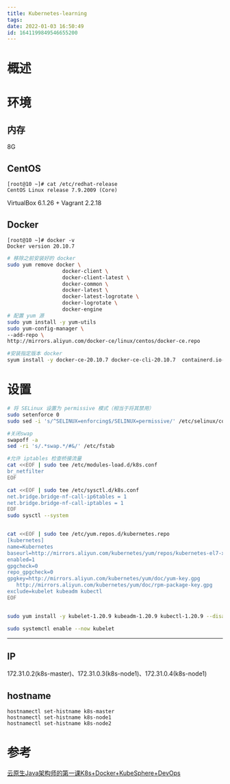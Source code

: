 ```yaml
---
title: Kubernetes-learning
tags: 
date: 2022-01-03 16:50:49
id: 1641199849546655200
---
```

# 概述

# 环境

## 内存

8G 

## CentOS 

```
[root@10 ~]# cat /etc/redhat-release
CentOS Linux release 7.9.2009 (Core)
```

VirtualBox 6.1.26 + Vagrant 2.2.18 

## Docker 

```
[root@10 ~]# docker -v
Docker version 20.10.7
```

```sh
# 移除之前安装好的 docker
sudo yum remove docker \
                  docker-client \
                  docker-client-latest \
                  docker-common \
                  docker-latest \
                  docker-latest-logrotate \
                  docker-logrotate \
                  docker-engine
# 配置 yum 源
sudo yum install -y yum-utils
sudo yum-config-manager \
--add-repo \
http://mirrors.aliyun.com/docker-ce/linux/centos/docker-ce.repo

#安装指定版本 docker 
syum install -y docker-ce-20.10.7 docker-ce-cli-20.10.7  containerd.io-1.4.6
```

# 设置

```sh
# 将 SELinux 设置为 permissive 模式（相当于将其禁用）
sudo setenforce 0
sudo sed -i 's/^SELINUX=enforcing$/SELINUX=permissive/' /etc/selinux/config

#关闭swap
swapoff -a  
sed -ri 's/.*swap.*/#&/' /etc/fstab

#允许 iptables 检查桥接流量
cat <<EOF | sudo tee /etc/modules-load.d/k8s.conf
br_netfilter
EOF

cat <<EOF | sudo tee /etc/sysctl.d/k8s.conf
net.bridge.bridge-nf-call-ip6tables = 1
net.bridge.bridge-nf-call-iptables = 1
EOF
sudo sysctl --system


cat <<EOF | sudo tee /etc/yum.repos.d/kubernetes.repo
[kubernetes]
name=Kubernetes
baseurl=http://mirrors.aliyun.com/kubernetes/yum/repos/kubernetes-el7-x86_64
enabled=1
gpgcheck=0
repo_gpgcheck=0
gpgkey=http://mirrors.aliyun.com/kubernetes/yum/doc/yum-key.gpg
   http://mirrors.aliyun.com/kubernetes/yum/doc/rpm-package-key.gpg
exclude=kubelet kubeadm kubectl
EOF


sudo yum install -y kubelet-1.20.9 kubeadm-1.20.9 kubectl-1.20.9 --disableexcludes=kubernetes

sudo systemctl enable --now kubelet
```

---

## IP

172.31.0.2(k8s-master)、172.31.0.3(k8s-node1)、172.31.0.4(k8s-node1) 

## hostname

```
hostnamectl set-histname k8s-master
hostnamectl set-histname k8s-node1
hostnamectl set-histname k8s-node2
```

# 





# 参考

 [云原生Java架构师的第一课K8s+Docker+KubeSphere+DevOps](https://www.bilibili.com/video/BV13Q4y1C7hS) 
